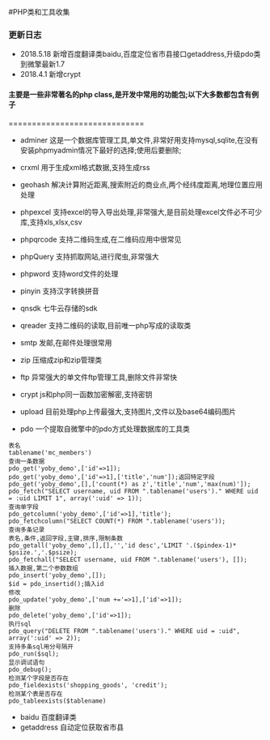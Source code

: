 #PHP类和工具收集

### 更新日志
- 2018.5.18 新增百度翻译类baidu,百度定位省市县接口getaddress,升级pdo类到微擎最新1.7
- 2018.4.1 新增crypt


#### 主要是一些非常著名的php class,是开发中常用的功能包;以下大多数都包含有例子
=============================
- adminer 这是一个数据库管理工具,单文件,非常好用支持mysql,sqlite,在没有安装phpmyadmin情况下最好的选择;使用后要删除;
- crxml 用于生成xml格式数据,支持生成rss
- geohash 解决计算附近距离,搜索附近的商业点,两个经纬度距离,地理位置应用处理
- phpexcel 支持excel的导入导出处理,非常强大,是目前处理excel文件必不可少库,支持xls,xlsx,csv

- phpqrcode 支持二维码生成,在二维码应用中很常见
- phpQuery 支持抓取网站,进行爬虫,非常强大
- phpword 支持word文件的处理

- pinyin 支持汉字转换拼音
- qnsdk 七牛云存储的sdk
- qreader 支持二维码的读取,目前唯一php写成的读取类
- smtp 发邮,在邮件处理很常用
- zip 压缩成zip和zip管理类
- ftp 异常强大的单文件ftp管理工具,删除文件非常快
- crypt js和php同一函数加密解密,支持密钥
- upload 目前处理php上传最强大,支持图片,文件以及base64编码图片
- pdo 一个提取自微擎中的pdo方式处理数据库的工具类

~~~
表名 
tablename('mc_members')
查询一条数据
pdo_get('yoby_demo',['id'=>1]);
pdo_get('yoby_demo',['id'=>1],['title','num']);返回特定字段
pdo_get('yoby_demo',[],['count(*) as z','title','num','max(num)']);
pdo_fetch("SELECT username, uid FROM ".tablename('users')." WHERE uid = :uid LIMIT 1", array(':uid' => 1));
查询单字段
pdo_getcolumn('yoby_demo',['id'=>1],'title');
pdo_fetchcolumn("SELECT COUNT(*) FROM ".tablename('users'));
查询多条记录
表名,条件,返回字段,主键,排序,限制条数
pdo_getall('yoby_demo',[],[],'','id desc','LIMIT '.($pindex-1)* $psize.','.$psize); 
pdo_fetchall("SELECT username, uid FROM ".tablename('users'), []);
插入数据,第二个参数数组
pdo_insert('yoby_demo',[]);
$id = pdo_insertid();插入id
修改
pdo_update('yoby_demo',['num +='=>1],['id'=>1]);
删除
pdo_delete('yoby_demo',['id'=>1]);
执行sql
pdo_query("DELETE FROM ".tablename('users')." WHERE uid = :uid", array(':uid' => 2));
支持多条sql用分号隔开
pdo_run($sql);
显示调试语句
pdo_debug();
检测某个字段是否存在
pdo_fieldexists('shopping_goods', 'credit');
检测某个表是否存在
pdo_tableexists($tablename)
~~~
- baidu 百度翻译类
- getaddress 自动定位获取省市县
